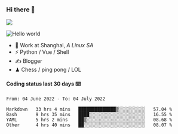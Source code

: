 ### Hi there 👋
![](https://komarev.com/ghpvc/?username=Xuhandsome)


<img src="https://github-readme-stats.vercel.app/api?username=XuHandsome&show_icons=true&theme=merko" alt="Hello world">

<br/>

- 🍻  Work at Shanghai, _A Linux SA_
- ⚡  Python / Vue / Shell
- ✍️  Blogger
- ♟  Chess / ping pong / LOL

#### Coding status last 30 days ⌨️

<!--START_SECTION:waka-->

```text
From: 04 June 2022 - To: 04 July 2022

Markdown   33 hrs 4 mins   ██████████████▒░░░░░░░░░░   57.04 %
Bash       9 hrs 35 mins   ████░░░░░░░░░░░░░░░░░░░░░   16.55 %
YAML       5 hrs 2 mins    ██▒░░░░░░░░░░░░░░░░░░░░░░   08.68 %
Other      4 hrs 40 mins   ██░░░░░░░░░░░░░░░░░░░░░░░   08.07 %
```

<!--END_SECTION:waka-->
